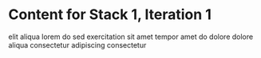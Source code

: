 # Content for Stack 1, Iteration 1
elit aliqua lorem do sed exercitation sit amet tempor amet do dolore dolore aliqua consectetur adipiscing consectetur 
